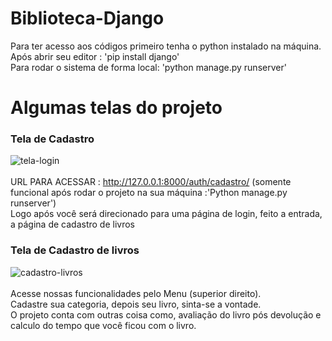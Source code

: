 # Biblioteca-Django
Para ter acesso aos códigos primeiro tenha o python instalado na máquina.<br>
Após abrir seu editor : 'pip install django'<br>
Para rodar o sistema de forma local: 'python manage.py runserver'<br>
# Algumas telas do projeto
### Tela de Cadastro
![tela-login](https://user-images.githubusercontent.com/74375534/162582356-dab97b86-4051-4d05-99d2-636f6a37a4c1.png)<br><br>
URL PARA ACESSAR : http://127.0.0.1:8000/auth/cadastro/ (somente funcional após rodar o projeto na sua máquina :'Python manage.py runserver')<br>
Logo após você será direcionado para uma página de login, feito a entrada, a página de cadastro de livros<br>
### Tela de Cadastro de livros
![cadastro-livros](https://user-images.githubusercontent.com/74375534/162582626-6cf09214-5be0-4844-bf09-aff727b9f394.png)<br><br>
Acesse nossas funcionalidades pelo Menu (superior direito).<br> 
Cadastre sua categoria, depois seu livro, sinta-se a vontade.<br> 
O projeto conta com outras coisa como, avaliação do livro pós devolução e calculo do tempo que você ficou com o livro. 
